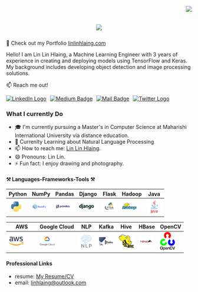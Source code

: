 <img align="right" src="https://visitor-badge.laobi.icu/badge?page_id=linlinhlaing.linlinhlaing" />

<h1 align="center">
    <img src="https://readme-typing-svg.herokuapp.com/?font=Righteous&size=35&center=true&vCenter=true&width=500&height=70&duration=4000&lines=Hi+There!+👋;+I'm+Lin+Lin!;" />
</h1>




🚀 Check out my  Portfolio [linlinhlaing.com](https://linlinhlaing.com/) 

Hello!
I am Lin Lin Hlaing, a Machine Learning Engineer with 3 years of experience in creating and deploying models using TensorFlow and Keras. My background includes developing object detection and image processing solutions.

:mailbox: Reach me out!

<div style="display: flex; align-items: center; gap: 10px;">

<a href="https://www.linkedin.com/in/lin-hlaing/">
    <img src="https://cdn-icons-png.flaticon.com/512/174/174857.png" alt="LinkedIn Logo" width="20" height="20" />
</a>

<a href="https://medium.com/@linhlaing">
    <img src="https://img.shields.io/badge/-Medium-00ab6c?style=flat&logo=medium&logoColor=white" alt="Medium Badge" />
</a>

<a href="mailto:linhlaing@outlook.com">
    <img src="https://img.shields.io/badge/-Outlook-0072C6?style=flat&logo=microsoftoutlook&logoColor=white" alt="Mail Badge" />
</a>

<a href="https://twitter.com/LLinhlaing68616">
    <img src="https://cdn-icons-png.flaticon.com/512/733/733579.png" alt="Twitter Logo" width="20" height="20" />
</a>

</div>

<!-- TODO: Add last video link -->

### What I currently Do
- 🎓 I'm currently pursuing a Master's in Computer Science at Maharishi International University via distance education.
- 🤖 Currenlty Learning about Natural Language Processing
- 📫 How to reach me: [Lin Lin Hlaing](https://www.linkedin.com/in/lin-hlaing/).
- 😄 Pronouns: Lin Lin.
- ⚡ Fun fact: I enjoy drawing and photography.

#### ⚒️ Languages-Frameworks-Tools ⚒️


<!-- TODO: Make technologies links takes you to repositories -->
| Python | NumPy | Pandas | Django | Flask | Hadoop | Java |
|--------|-------|--------|--------|-------|--------|------|
| [<img src="images/python.png" alt="Python" width="40"/>](https://www.python.org/) | [<img src="images/numpy.png" alt="NumPy" width="40"/>](https://numpy.org/) | [<img src="images/pandas.png" alt="Pandas" width="40"/>](https://pandas.pydata.org/) | [<img src="images/django.png" alt="Django" width="40"/>](https://www.djangoproject.com/) | [<img src="images/flask.png" alt="Flask" width="40"/>](https://flask.palletsprojects.com/) | [<img src="images/hadoop.png" alt="Hadoop" width="40"/>](https://hadoop.apache.org/) | [<img src="images/java.png" alt="Java" width="40"/>](https://www.java.com/) |

| AWS | Google Cloud | NLP | Kafka | Hive | HBase | OpenCV |
|-----|--------------|-----|-------|------|-------|--------|
| [<img src="images/aws.png" alt="AWS" width="40"/>](https://aws.amazon.com/) &nbsp; &nbsp; &nbsp; &nbsp; | [<img src="images/google-cloud.png" alt="Google Cloud" width="40"/>](https://cloud.google.com/) &nbsp; &nbsp; &nbsp; &nbsp; | [<img src="images/nlp.png" alt="Natural Language Processing" width="40"/>](https://en.wikipedia.org/wiki/Natural_language_processing) | [<img src="images/kafka.png" alt="Kafka" width="40"/>](https://kafka.apache.org/) | [<img src="images/hive.png" alt="Hive" width="40"/>](https://hive.apache.org/) | [<img src="images/hbase.png" alt="HBase" width="40"/>](https://hbase.apache.org/) | [<img src="images/opencv.svg" alt="OpenCV" width="40"/>](https://opencv.org/) |



#### Professional Links
- resume: [My Resume/CV](https://linlinhlaing.com/LinHlaing-resume.pdf)
- email: linhlaing@outlook.com




